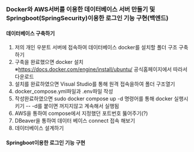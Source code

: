 ### Docker와 AWS서버를 이용한 데이터베이스 서버 만들기 및 Springboot(SpringSecurity)이용한 로그인 기능 구현(백엔드)

#### 데이터베이스 구축하기

1. 저의 개인 우분트 서버에 접속하여 데이터베이스 docker를 설치할 폴더 구조 구축하기
2. 구축을 완료했으면 docker 설치 ※https://docs.docker.com/engine/install/ubuntu/ 공식홈페이지에서 따라서 다운로드
3. 설치를 완료하였으면 Visual Studio를 통해 원격 접속을하여 폴더 구조열기
4. docker_compose.yml파일과 .env파일 작성
5. 작성완료하였으면 sudo docker compose up -d 명령어를 통해 docker 실행시키기 -- -d를 붙이면 꺼지지않고 계속해서 실행됨
6. AWS을 통하여 compose에서 지정했던 포트번호 뚫어주기(?)
7. DBeaver을 통하여 데이터 베이스 connect 접속 해보기
8. 데이터베이스 설계하기

#### Springboot이용한 로그인 기능 구현
